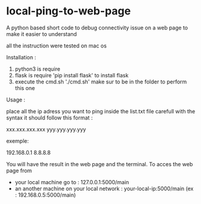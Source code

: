 # local-ping-to-web-page
A python based short code to debug connectivity issue on a web page to make it easier to understand

all the instruction were tested on mac os

Installation :
1) python3 is require
2) flask is require 'pip install flask' to install flask
3) execute the cmd.sh  './cmd.sh' make sur to be in the folder to perform this one

Usage :

place all the ip adress you want to ping inside the list.txt file
carefull with the syntax it should follow this format :

xxx.xxx.xxx.xxx
yyy.yyy.yyy.yyy

exemple:

192.168.0.1
8.8.8.8

You will have the result in the web page and the terminal.
To acces the web page from 
- your local machine go to : 127.0.0.1:5000/main
- an another machine on your local network : your-local-ip:5000/main (ex : 192.168.0.5:5000/main)

